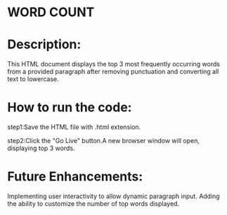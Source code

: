 # WORD COUNT

# Description:

This HTML document displays the top 3 most frequently occurring words from a provided paragraph after removing punctuation and converting all text to lowercase.

# How to run the code:

step1:Save the HTML file with .html extension.

step2:Click the "Go Live" button.A new browser window will open, displaying top 3 words.

# Future Enhancements:

Implementing user interactivity to allow dynamic paragraph input. Adding the ability to customize the number of top words displayed.
